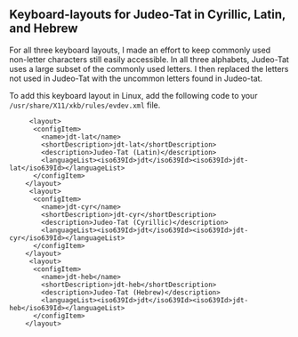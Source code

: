 ## Keyboard-layouts for Judeo-Tat in Cyrillic, Latin, and Hebrew

For all three keyboard layouts, I made an effort to keep commonly used non-letter characters still easily accessible. In all three alphabets, Judeo-Tat uses a large subset of the commonly used letters. I then replaced the letters not used in Judeo-Tat with the uncommon letters found in Judeo-tat.  

To add this keyboard layout in Linux, add the following code to your `/usr/share/X11/xkb/rules/evdev.xml` file. 

```
     <layout>
      <configItem>
        <name>jdt-lat</name>
        <shortDescription>jdt-lat</shortDescription>
        <description>Judeo-Tat (Latin)</description>
        <languageList><iso639Id>jdt</iso639Id><iso639Id>jdt-lat</iso639Id></languageList>
      </configItem>
    </layout>
     <layout>
      <configItem>
        <name>jdt-cyr</name>
        <shortDescription>jdt-cyr</shortDescription>
        <description>Judeo-Tat (Cyrillic)</description>
        <languageList><iso639Id>jdt</iso639Id><iso639Id>jdt-cyr</iso639Id></languageList>
      </configItem>
    </layout>
     <layout>
      <configItem>
        <name>jdt-heb</name>
        <shortDescription>jdt-heb</shortDescription>
        <description>Judeo-Tat (Hebrew)</description>
        <languageList><iso639Id>jdt</iso639Id><iso639Id>jdt-heb</iso639Id></languageList>
      </configItem>
    </layout>
```

